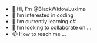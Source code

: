 - 👋 Hi, I’m @BlackWidowLuxima
- 👀 I’m interested in coding
- 🌱 I’m currently learning c#
- 💞️ I’m looking to collaborate on ...
- 📫 How to reach me ...

<!---
BlackWidowLuxima/BlackWidowLuxima is a ✨ special ✨ repository because its `README.md` (this file) appears on your GitHub profile.
You can click the Preview link to take a look at your changes.
--->
